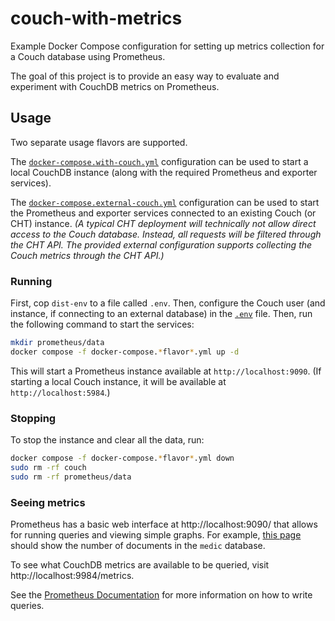 # couch-with-metrics

Example Docker Compose configuration for setting up metrics collection for a Couch database using Prometheus.

The goal of this project is to provide an easy way to evaluate and experiment with CouchDB metrics on Prometheus.

## Usage

Two separate usage flavors are supported.  

The [`docker-compose.with-couch.yml`](./docker-compose.with-couch.yml) configuration can be used to start a local CouchDB instance (along with the required Prometheus and exporter services).  

The [`docker-compose.external-couch.yml`](./docker-compose.external-couch.yml) configuration can be used to start the Prometheus and exporter services connected to an existing Couch (or CHT) instance.  _(A typical CHT deployment will technically not allow direct access to the Couch database. Instead, all requests will be filtered through the CHT API. The provided external configuration supports collecting the Couch metrics through the CHT API.)_

### Running

First, cop `dist-env` to a file called `.env`. Then, configure the Couch user (and instance, if connecting to an external database) in the [`.env`](./.env) file.  Then, run the following command to start the services:

```sh
mkdir prometheus/data
docker compose -f docker-compose.*flavor*.yml up -d
```

This will start a Prometheus instance available at `http://localhost:9090`. (If starting a local Couch instance, it will be available at `http://localhost:5984`.)

### Stopping

To stop the instance and clear all the data, run:

```sh
docker compose -f docker-compose.*flavor*.yml down
sudo rm -rf couch
sudo rm -rf prometheus/data
```

### Seeing metrics

Prometheus has a basic web interface at http://localhost:9090/ that allows for running queries and viewing simple graphs.  For example, [this page](http://localhost:9090/graph?g0.expr=couchdb_database_doc_count%7Bdb_name%3D~%22medic%22%7D&g0.tab=0) should show the number of documents in the `medic` database.

To see what CouchDB metrics are available to be queried, visit http://localhost:9984/metrics.    

See the [Prometheus Documentation](https://prometheus.io/docs/prometheus/latest/querying/basics/) for more information on how to write queries.
